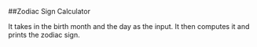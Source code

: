 ##Zodiac Sign Calculator

It takes in the birth month and the day as the input. It then computes it and prints the zodiac sign.
